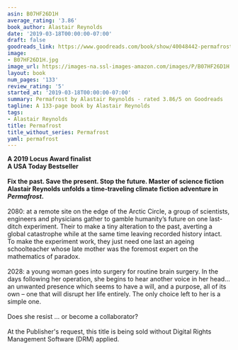 ```yaml
---
asin: B07HF26D1H
average_rating: '3.86'
book_author: Alastair Reynolds
date: '2019-03-18T00:00:00-07:00'
draft: false
goodreads_link: https://www.goodreads.com/book/show/40048442-permafrost
image:
- B07HF26D1H.jpg
image_url: https://images-na.ssl-images-amazon.com/images/P/B07HF26D1H.01._SCLZZZZZZZ.jpg
layout: book
num_pages: '133'
review_rating: '5'
started_at: '2019-03-18T00:00:00-07:00'
summary: Permafrost by Alastair Reynolds - rated 3.86/5 on Goodreads
tagline: A 133-page book by Alastair Reynolds
tags:
- Alastair Reynolds
title: Permafrost
title_without_series: Permafrost
yaml: permafrost
---
```


<b>A 2019 Locus Award finalist<br />A USA Today Bestseller</b><br /><b><br />Fix the past. Save the present. Stop the future. Master of science fiction Alastair Reynolds unfolds a time-traveling climate fiction adventure in <i>Permafrost</i>.</b><br /><br />2080: at a remote site on the edge of the Arctic Circle, a group of scientists, engineers and physicians gather to gamble humanity’s future on one last-ditch experiment. Their to make a tiny alteration to the past, averting a global catastrophe while at the same time leaving recorded history intact. To make the experiment work, they just need one last an ageing schoolteacher whose late mother was the foremost expert on the mathematics of paradox.<br /><br />2028: a young woman goes into surgery for routine brain surgery. In the days following her operation, she begins to hear another voice in her head... an unwanted presence which seems to have a will, and a purpose, all of its own – one that will disrupt her life entirely. The only choice left to her is a simple one.<br /><br />Does she resist ... or become a collaborator?<br /><br />At the Publisher's request, this title is being sold without Digital Rights Management Software (DRM) applied.
